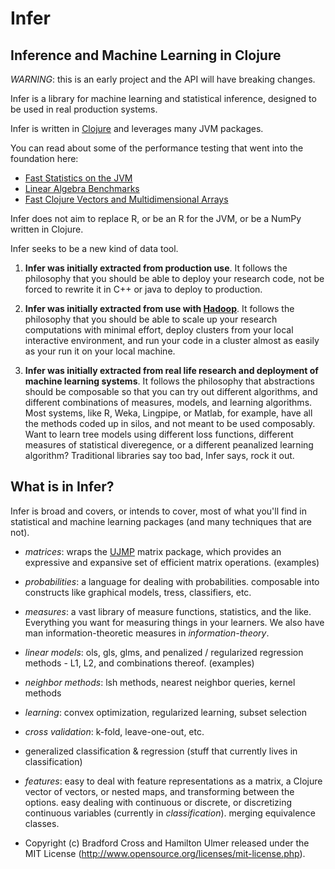 # Infer
## Inference and Machine Learning in Clojure

*WARNING*: this is an early project and the API will have breaking changes.

Infer is a library for machine learning and statistical inference, designed to be used in real production systems.

Infer is written in [Clojure](http://clojure.org/) and leverages many JVM packages.

You can read about some of the performance testing that went into the foundation here:

+ [Fast Statistics on the JVM](http://measuringmeasures.com/blog/2010/4/17/numerics-benchmarking-fast-statistics-on-the-jvm.html)
+ [Linear Algebra Benchmarks](http://measuringmeasures.com/blog/2010/3/28/matrix-benchmarks-fast-linear-algebra-on-the-jvm.html)
+ [Fast Clojure Vectors and Multidimensional Arrays](http://measuringmeasures.com/blog/2010/3/27/fast-clojure-vectors-and-multidimensional-arrays.html)

Infer does not aim to replace R, or be an R for the JVM, or be a NumPy written in Clojure.

Infer seeks to be a new kind of data tool.

1. __Infer was initially extracted from production use__.  It follows the philosophy that you should be able to deploy your research code, not be forced to rewrite it in C++ or java to deploy to production.

2. __Infer was initially extracted from use with [Hadoop](http://hadoop.apache.org/)__.  It follows the philosophy that you should be able to scale up your research computations with minimal effort, deploy clusters from your local interactive environment, and run your code in a cluster almost as easily as your run it on your local machine.

3. __Infer was initially extracted from real life research and deployment of machine learning systems__.  It follows the philosophy that abstractions should be composable so that you can try out different algorithms, and different combinations of measures, models, and learning algorithms. Most systems, like R, Weka, Lingpipe, or Matlab, for example, have all the methods coded up in silos, and not meant to be used composably.  Want to learn tree models using different loss functions, different measures of statistical diveregence, or a different peanalized learning algorithm?  Traditional libraries say too bad, Infer says, rock it out.


## What is in Infer?

Infer is broad and covers, or intends to cover, most of what you'll find in statistical and machine learning packages (and many techniques that are not).

- *matrices*: wraps the [UJMP](http://www.ujmp.org/) matrix package, which provides an expressive and expansive set of efficient matrix operations.  (examples)

- *probabilities*:  a language for dealing with probabilities.  composable into constructs like graphical models, tress, classifiers, etc.

- *measures*: a vast library of measure functions, statistics, and the like.  Everything you want for measuring things in your learners.  We also have man information-theoretic measures in *information-theory*.

- *linear models*: ols, gls, glms, and penalized / regularized regression methods - L1, L2, and combinations thereof. (examples)

- *neighbor methods*: lsh methods, nearest neighbor queries, kernel methods

- *learning*:  convex optimization, regularized learning, subset selection

- *cross validation*:  k-fold, leave-one-out, etc.

- generalized classification & regression (stuff that currently lives in classification)

- *features*:  easy to deal with feature representations as a matrix, a Clojure vector of vectors, or nested maps, and transforming between the options.  easy dealing with continuous or discrete, or discretizing continuous variables (currently in *classification*).  merging equivalence classes.

- Copyright (c) Bradford Cross and Hamilton Ulmer released under the MIT License (http://www.opensource.org/licenses/mit-license.php).